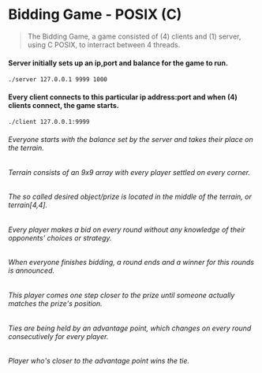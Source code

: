 # Bidding Game - POSIX (C)

>The Bidding Game, a game consisted of (4) clients and (1) server, using C POSIX, to interract between 4 threads. 

#### Server initially sets up an ip,port and balance for the game to run. 
```
./server 127.0.0.1 9999 1000
```

#### Every client connects to this particular ip address:port and when (4) clients connect, the game starts. 
```
./client 127.0.0.1:9999
```

###### Everyone starts with the balance set by the server and takes their place on the terrain. 
###### Terrain consists of an 9x9 array with every player settled on every corner. 
###### The so called desired object/prize is located in the middle of the terrain, or terrain[4,4]. 
###### Every player makes a bid on every round without any knowledge of their opponents' choices or strategy. 
###### When everyone finishes bidding, a round ends and a winner for this rounds is announced. 
###### This player comes one step closer to the prize until someone actually matches the prize's position. 
###### Ties are being held by an advantage point, which changes on every round consecutively for every player. 
###### Player who's closer to the advantage point wins the tie.

